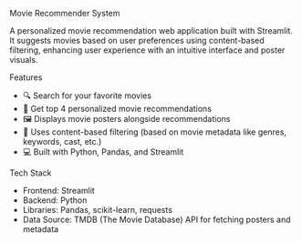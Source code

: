  Movie Recommender System

A personalized movie recommendation web application built with Streamlit. It suggests movies based on user preferences using content-based filtering, enhancing user experience with an intuitive interface and poster visuals.

Features

* 🔍 Search for your favorite movies
* 🎯 Get top 4 personalized movie recommendations
* 🖼️ Displays movie posters alongside recommendations
* 🧠 Uses content-based filtering (based on movie metadata like genres, keywords, cast, etc.)
* 💻 Built with Python, Pandas, and Streamlit

Tech Stack

* Frontend: Streamlit
* Backend: Python
* Libraries: Pandas, scikit-learn, requests
* Data Source: TMDB (The Movie Database) API for fetching posters and metadata

